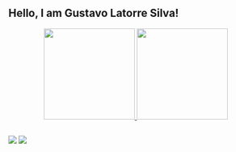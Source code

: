## Hello, I am Gustavo Latorre Silva!

<div align="center">
  <a href="https://github.com/gustavolatorre">
  <img height="180em" src="https://github-readme-stats.vercel.app/api?username=gustavolatorre&show_icons=true&theme=dark&include_all_commits=true&count_private=true"/>
  <img height="180em" src="https://github-readme-stats.vercel.app/api/top-langs/?username=gustavolatorre&layout=compact&langs_count=7&theme=dark"/>
</div>
  
 ##
  
<div>
  <a href = "mailto:gustavolatorre111@gmail.com"><img src="https://img.shields.io/badge/-Gmail-%23333?style=for-the-badge&logo=gmail&logoColor=white" target="_blank"></a>
  <a href="https://www.linkedin.com/in/gustavo-l-318096218/" target="_blank"><img src="https://img.shields.io/badge/-LinkedIn-%230077B5?style=for-the-badge&logo=linkedin&logoColor=white" target="_blank"></a> 
</div>
